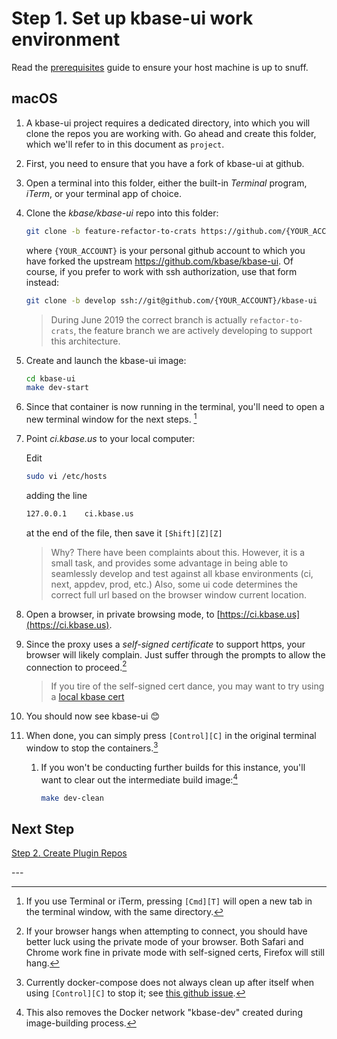 # Step 1. Set up kbase-ui work environment

Read the [prerequisites](getting-started/prerequisites.md) guide to ensure your host machine is up to snuff.

## macOS

1. A kbase-ui project requires a dedicated directory, into which you will clone the repos you are working with. Go ahead and create this folder, which we'll refer to in this document as `project`.

2. First, you need to ensure that you have a fork of kbase-ui at github.

3. Open a terminal into this folder, either the built-in _Terminal_ program, _iTerm_, or your terminal app of choice.

4. Clone the _kbase/kbase-ui_ repo into this folder:

   ```bash
   git clone -b feature-refactor-to-crats https://github.com/{YOUR_ACCOUNT}/kbase-ui
   ```

   where `{YOUR_ACCOUNT}` is your personal github account to which you have forked the upstream https://github.com/kbase/kbase-ui. Of course, if you prefer to work with ssh authorization, use that form instead:

   ```bash
   git clone -b develop ssh://git@github.com/{YOUR_ACCOUNT}/kbase-ui
   ```

   > During June 2019 the correct branch is actually `refactor-to-crats`, the feature branch we are actively developing to support this architecture.

5. Create and launch the kbase-ui image:

   ```bash
   cd kbase-ui
   make dev-start
   ```

6. Since that container is now running in the terminal, you'll need to open a new terminal window for the next steps. [^1]

7. Point _ci.kbase.us_ to your local computer:

   Edit

   ```bash
   sudo vi /etc/hosts
   ```

   adding the line

   ```bash
   127.0.0.1	ci.kbase.us
   ```

   at the end of the file, then save it `[Shift][Z][Z]`

   > Why? There have been complaints about this. However, it is a small task, and provides some advantage in being able to seamlessly develop and test against all kbase environments (ci, next, appdev, prod, etc.) Also, some ui code determines the correct full url based on the browser window current location.

8. Open a browser, in private browsing mode, to [https://ci.kbase.us](https://ci.kbase.us).

9. Since the proxy uses a _self-signed certificate_ to support https, your browser will likely complain. Just suffer through the prompts to allow the connection to proceed.[^2]

   > If you tire of the self-signed cert dance, you may want to try using a [local kbase cert](../../development/local-kbase-cert)

10. You should now see kbase-ui 😊

11. When done, you can simply press `[Control][C]` in the original terminal window to stop the containers.[^3]

    1. If you won't be conducting further builds for this instance, you'll want to clear out the intermediate build image:[^4]

       ```bash
       make dev-clean
       ```

## Next Step

[Step 2. Create Plugin Repos](./2-create-repos)

\---

[^1]: If you use Terminal or iTerm, pressing `[Cmd][T]` will open a new tab in the terminal window, with the same directory.
[^2]: If your browser hangs when attempting to connect, you should have better luck using the private mode of your browser. Both Safari and Chrome work fine in private mode with self-signed certs, Firefox will still hang.
[^3]: Currently docker-compose does not always clean up after itself when using `[Control][C]` to stop it; see [this github issue](https://github.com/docker/compose/issues/3317).
[^4]: This also removes the Docker network "kbase-dev" created during image-building process.
